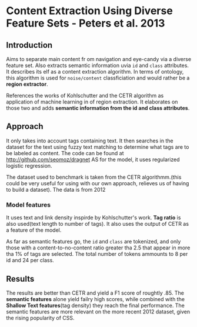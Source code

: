 # Content Extraction Using Diverse Feature Sets - Peters et al. 2013

## Introduction
Aims to separate main content fr om navigation and eye-candy via a diverse feature set. Also extracts semantic information uvia `id` and `class` attributes. It describes its elf as a content extraction algorithm. In terms of ontology, this algorithm is used for `noise/content` classficiation and would rather be a **region extractor**.

References the works of  Kohlschutter and the CETR algorithm as application of machine learning in of region extraction. It elaborates on those two and adds **semantic information from the id and class attributes**.

## Approach
It only takes into account tags containing text. It then searches in the dataset for the text using fuzzy text matching to determine what tags are to be labeled as content. The code can be found at http://github.com/seomoz/dragnet AS for the model, it uses regularized logistic regression.

The dataset used to benchmark is taken from the CETR algorithmm.(this could be very useful for using with our own approach, relieves us of having to build a dataset). The data is from 2012

### Model features
It uses text and link density inspirde by Kohlschutter's work. **Tag ratio** is also used(text length to number of tags). It also uses the output of CETR as a feature of the model.

As far as semantic features go, the `id` and `class` are tokenized, and only those with a  content-to-no-content ratio greater tha 2.5 that appear in more tha 1% of tags are selected. The total number of tokens ammounts to 8 per id and 24 per class.

## Results
The results are better than CETR and yield a F1 score of roughtly .85. The **semantic features** alone yield failry high scores, while combined with the **Shallow Text features**(tag density) they reach the final performance. The semantic features are more relevant on the more recent 2012 dataset, given the rising popularity of CSS.

```python

```
